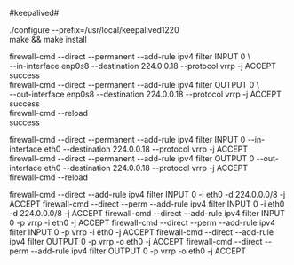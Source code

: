 #keepalived#

./configure --prefix=/usr/local/keepalived1220   
make && make install   


firewall-cmd --direct --permanent --add-rule ipv4 filter INPUT 0 \  
  --in-interface enp0s8 --destination 224.0.0.18 --protocol vrrp -j ACCEPT  
success  
firewall-cmd --direct --permanent --add-rule ipv4 filter OUTPUT 0 \  
  --out-interface enp0s8 --destination 224.0.0.18 --protocol vrrp -j ACCEPT  
success  
firewall-cmd --reload  
success  

firewall-cmd --direct --permanent --add-rule ipv4 filter INPUT 0 --in-interface eth0 --destination 224.0.0.18 --protocol vrrp -j ACCEPT  
firewall-cmd --direct --permanent --add-rule ipv4 filter OUTPUT 0 --out-interface eth0 --destination 224.0.0.18 --protocol vrrp -j ACCEPT  
firewall-cmd --reload 

firewall-cmd --direct --add-rule ipv4 filter INPUT 0 -i eth0 -d 224.0.0.0/8 -j ACCEPT
firewall-cmd --direct --perm --add-rule ipv4 filter INPUT 0 -i eth0 -d 224.0.0.0/8 -j ACCEPT
firewall-cmd --direct --add-rule ipv4 filter INPUT 0 -p vrrp -i eth0 -j ACCEPT
firewall-cmd --direct --perm --add-rule ipv4 filter INPUT 0 -p vrrp -i eth0 -j ACCEPT
firewall-cmd --direct --add-rule ipv4 filter OUTPUT 0 -p vrrp -o eth0 -j ACCEPT
firewall-cmd --direct --perm --add-rule ipv4 filter OUTPUT 0 -p vrrp -o eth0 -j ACCEPT
 
